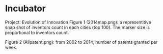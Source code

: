 # Incubator
Project: Evolution of Innovation
Figure 1 (2014map.png): a representitive snap shot of inventors count in each cities (top 100). The marker size is proportional to inventors count. 

Figure 2 (Allpatent.png): from 2002 to 2014, number of patents granted per week. 


